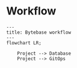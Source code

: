 # Workflow

``` mermaid  
---
title: Bytebase workflow
---
flowchart LR;

    Project --> Database
    Project --> GitOps
```
